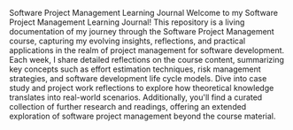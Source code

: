Software Project Management Learning Journal
Welcome to my Software Project Management Learning Journal! This repository is a living documentation of my journey through the Software Project Management course, capturing my evolving insights, reflections, and practical applications in the realm of project management for software development. Each week, I share detailed reflections on the course content, summarizing key concepts such as effort estimation techniques, risk management strategies, and software development life cycle models. Dive into case study and project work reflections to explore how theoretical knowledge translates into real-world scenarios. Additionally, you'll find a curated collection of further research and readings, offering an extended exploration of software project management beyond the course material. 
